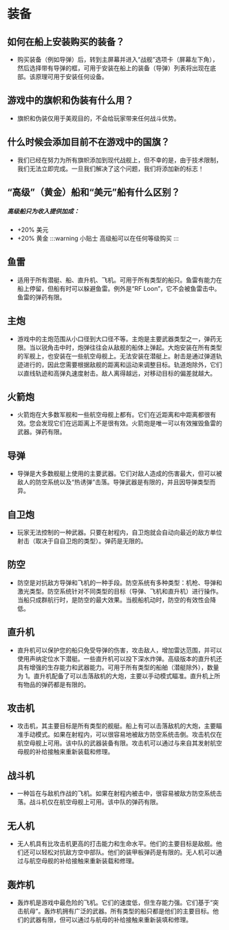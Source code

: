 # 装备

## 如何在船上安装购买的装备？
- 购买装备（例如导弹）后，转到主屏幕并进入“战舰”选项卡（屏幕左下角），然后选择带有导弹的框，可用于安装在船上的装备（导弹）列表将出现在底部。该原理可用于安装任何设备。

## 游戏中的旗帜和伪装有什么用？
- 旗帜和伪装仅用于美观目的，不会给玩家带来任何战斗优势。

## 什么时候会添加目前不在游戏中的国旗？
- 我们已经在努力为所有旗帜添加到现代战舰上，但不幸的是，由于技术限制，我们无法立即完成。一旦我们解决了这个问题，我们将添加新的标志！

## “高级”（黄金）船和“美元”船有什么区别？
<h5>高级船只为收入提供加成：</h5>

- +20% 美元
- +20% 黄金
:::warning 小贴士
高级船可以在任何等级购买
:::

## 鱼雷
- 适用于所有潜艇、船、直升机、飞机。可用于所有类型的船只。鱼雷有能力在船上停留，但船有时可以躲避鱼雷。例外是“RF Loon”，它不会被鱼雷击中。鱼雷的弹药有限。

## 主炮
- 游戏中的主炮范围从小口径到大口径不等。主炮是主要武器类型之一，弹药无限。当以锐角击中时，炮弹往往会从敌舰的船体上弹起。大炮安装在所有类型的军舰上，也安装在一些航空母舰上。无法安装在潜艇上。射击是通过弹道轨迹进行的，因此您需要根据敌舰的距离和运动来调整目标。轨道炮除外，它们以直线轨迹和高弹丸速度射击。敌人离得越远，对移动目标的偏差就越大。

## 火箭炮
- 火箭炮在大多数军舰和一些航空母舰上都有。它们在近距离和中距离都很有效。您会发现它们在远距离上不是很有效。火箭炮是唯一可以有效摧毁鱼雷的武器。弹药有限。

## 导弹
- 导弹是大多数舰艇上使用的主要武器。它们对敌人造成的伤害最大，但可以被敌人的防空系统以及“热诱弹”击落。导弹武器是有限的，并且因导弹类型而异。

## 自卫炮
- 玩家无法控制的一种武器。只要在射程内，自卫炮就会自动向最近的敌方单位射击（取决于自自卫炮的类型）。弹药是无限的。

## 防空
- 防空是对抗敌方导弹和飞机的一种手段。防空系统有多种类型：机枪、导弹和激光类型。防空系统针对不同类型的目标（导弹、飞机和直升机）进行操作。当船只成群航行时，是防空的最大效果。当舰船机动时，防空的有效性会降低。

## 直升机
- 直升机可以保护您的船只免受导弹的伤害，攻击敌人，增加雷达范围，并可以使用声纳定位水下潜艇。一些直升机可以投下深水炸弹。高级版本的直升机还具有增强的生存能力和武器能力。可用于所有类型的船舶（潜艇除外），数量为 1。直升机配备了可以击落敌机的大炮，主要以手动模式瞄准。直升机上所有物品的弹药都是有限的。

## 攻击机
- 攻击机，其主要目标是所有类型的舰艇。船上有可以击落敌机的大炮，主要瞄准手动模式。如果在射程内，可以很容易地被敌方防空系统击倒。攻击机仅在航空母舰上可用。该中队的武器装备有限。攻击机可以通过与来自其发射航空母舰的补给接触来重新装载和修理。

## 战斗机
- 一种旨在与敌机作战的飞机。如果在射程内被击中，很容易被敌方防空系统击落。战斗机仅在航空母舰上可用。该中队的弹药有限。

## 无人机
- 无人机具有比攻击机更高的打击能力和生命水平。他们的主要目标是敌舰。他们还可以轻松对抗敌方空中部队。他们的装甲板弹药是有限的。无人机可以通过与航空母舰的补给接触来重新装载和修理。

## 轰炸机
- 轰炸机是游戏中最危险的飞机。它们的速度低，但生存能力强。它们基于“突击航母”。轰炸机拥有广泛的武器。所有类型的船只都是他们的主要目标。他们的武器有限，但可以通过与航母的补给接触来重新装填和修理。